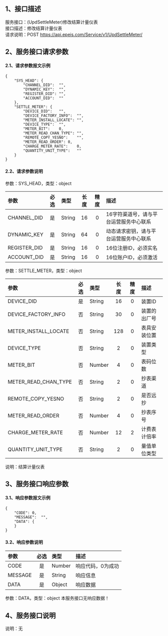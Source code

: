 ## 1、接口描述  
服务接口：(UpdSettleMeter)修改结算计量仪表  
接口描述：修改结算计量仪表  
请求说明：POST https://api.epeis.com/Service/v1/UpdSettleMeter/  
  
## 2、服务接口请求参数  
#### 2.1、请求参数报文示例  
~~~  
{
	"SYS_HEAD":	{
		"CHANNEL_DID":	"",
		"DYNAMIC_KEY":	"",
		"REGISTER_DID":	"",
		"ACCOUNT_DID":	""
	},
	"SETTLE_METER":	{
		"DEVICE_DID":	"",
		"DEVICE_FACTORY_INFO":	"",
		"METER_INSTALL_LOCATE":	"",
		"DEVICE_TYPE":	"",
		"METER_BIT":	0,
		"METER_READ_CHAN_TYPE":	"",
		"REMOTE_COPY_YESNO":	"",
		"METER_READ_ORDER":	0,
		"CHARGE_METER_RATE":	0,
		"QUANTITY_UNIT_TYPE":	""
	}
}  
~~~  
#### 2.2、请求参数说明  
参数：SYS_HEAD，类型：object  
  
| 参数 | 必选 | 类型 | 长度 | 精度 | 描述 |  
| :----------------- | :----: | :-------- | :----: | :----: | :---------------- |  
| CHANNEL_DID | 是 | String | 16 | 0 | 16字符渠道号，请与平台运营服务中心联系 |  
| DYNAMIC_KEY | 是 | String | 64 | 0 | 动态请求密钥，请与平台运营服务中心联系 |  
| REGISTER_DID      |  是  | String   | 16 | 0 | 16位注册ID，必须实名 |  
| ACCOUNT_DID       |  是  | String   | 16 | 0 | 16位账户ID，必须激活 |  
  
参数：SETTLE_METER，类型：object  
  
| 参数              | 必选 | 类型     | 长度 | 精度 | 描述             |  
| :----------------- | :----: | :-------- | :----: | :----: | :---------------- |  
| DEVICE_DID |  是  | String   | 16 | 0 | 装置ID |  
| DEVICE_FACTORY_INFO |  否  | String   | 30 | 0 | 装置的出厂号 |  
| METER_INSTALL_LOCATE |  否  | String   | 128 | 0 | 表具安装位置 |  
| DEVICE_TYPE |  否  | String   | 2 | 0 | 装置类型 |  
| METER_BIT |  否  | Number   | 4 | 0 | 表码位数 |  
| METER_READ_CHAN_TYPE |  否  | String   | 2 | 0 | 抄表渠道 |  
| REMOTE_COPY_YESNO |  否  | String   | 2 | 0 | 是否远抄 |  
| METER_READ_ORDER |  否  | Number   | 4 | 0 | 抄表序号 |  
| CHARGE_METER_RATE |  否  | Number   | 12 | 2 | 计费表计倍率 |  
| QUANTITY_UNIT_TYPE |  否  | String   | 2 | 0 | 量值单位类型 |  
  
说明：结算计量仪表  
  
## 3、服务接口响应参数  
#### 3.1、响应参数报文示例  
~~~  
{
	"CODE":	0,
	"MESSAGE":	"",
	"DATA":	{
	}
}  
~~~  
#### 3.2、响应参数说明  
  
| 参数              | 必选 | 类型     | 描述             |  
| :----------------- | :----: | :-------- | :---------------- |  
| CODE | 是 | Number | 响应代码，0为成功 |  
| MESSAGE | 是 | String | 响应信息 |  
| DATA | 是 | Object | 响应数据 |  
  
参数：DATA，类型：object 本服务接口无响应数据！  
## 4、服务接口说明  
说明：无  
